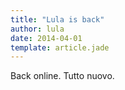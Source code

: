 ```yaml
---
title: "Lula is back"
author: lula
date: 2014-04-01
template: article.jade
---
```


Back online. Tutto nuovo.